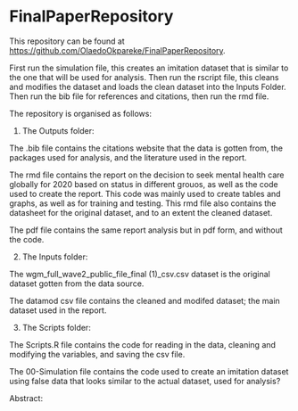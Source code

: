 # FinalPaperRepository

This repository can be found at https://github.com/OlaedoOkpareke/FinalPaperRepository.

First run the simulation file, this creates an imitation dataset that is similar to the one that will be used for analysis. Then run the rscript file, this cleans and modifies the dataset and loads the clean dataset into the Inputs Folder. Then run the bib file for references and citations, then run the rmd file.   

The repository is organised as follows:

1. The Outputs folder: 

The .bib file contains the citations website that the data is gotten from, the packages used for analysis, and the literature used in the report.

The rmd file contains the report on the decision to seek mental health care globally for 2020 based on status in different grouos, as well as the code used to create the report. This code was mainly used to create tables and graphs, as well as for training and testing. This rmd file also contains the datasheet for the original dataset, and to an extent the cleaned dataset. 

The pdf file contains the same report analysis but in pdf form, and without the code.

2. The Inputs folder:

The wgm_full_wave2_public_file_final (1)_csv.csv dataset is the original dataset gotten from the data source.

The datamod csv file contains the cleaned and modifed dataset; the main dataset used in the report. 


3. The Scripts folder:

The Scripts.R file contains the code for reading in the data, cleaning and modifying the variables, and saving the csv file. 

The 00-Simulation file contains the code used to create an imitation dataset using false data that looks similar to the actual dataset, used for analysis?


Abstract:

